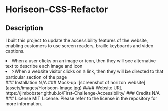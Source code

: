 # Horiseon-CSS-Refactor
## Description
I built this project to update the accessibility features of the website, enabling customers to use screen readers, braille keyboards and video captions.
<li>When a user clicks on an image or icon, then they will see alternative text to describe each image and icon</li>
<li>>When a website visitor clicks on a link, then they will be directed to that particular section of the page</li>
### Installation
N/A
### Mock-up
![screenshot of horizon website](assets/images/Horiseon-Image.jpg)
#### Website URL
https://jimbobster.github.io/First-Challenge-Accessibility/
### Credits
N/A
### License
MIT License. Please refer to the license in the repository for more information.
